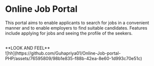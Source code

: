 # Online Job Portal

This portal aims to enable applicants to search for jobs in a convenient manner and to enable employers to find suitable candidates. Features include applying for jobs and seeing the profile of the seekers. 

<br>
**LOOK AND FEEL**
<br>
![hh](https://github.com/Guhapriya01/Online-Job-portal-PHP/assets/76595809/98b1e835-f88b-42ea-8e60-1d993c70e51c)
